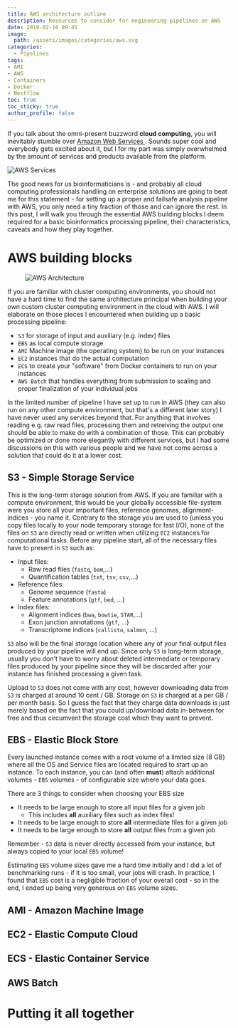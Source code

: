 ```yaml
---
title: AWS architecture outline
description: Resources to consider for engineering pipelines on AWS
date: 2019-02-10 09:45
image:
  path: /assets/images/categories/aws.svg
categories:
  - Pipelines
tags:
- AMI
- AWS
- Containers
- Docker
- Nextflow
toc: true
toc_sticky: true
author_profile: false
---
```


If you talk about the omni-present buzzword **cloud computing**, you will inevitably stumble over [Amazon Web Services <i class="fab fa-aws" aria-hidden="true"></i>](https://aws.amazon.com). Sounds super cool and everybody gets excited about it, but I for my part was simply overwhelmed by the amount of services and products available from the platform.

<img src="{{ site.url }}{{ site.baseurl }}/assets/images/posts/AWS-architecture/AWSServices.png" alt="AWS Services">

The good news for us bioinformaticians is - and probably all cloud computing professionals handling on enterprise solutions are going to beat me for this statement - for setting up a proper and failsafe analysis pipeline with AWS, you only need a tiny fraction of those and can ignore the rest. In this post, I will walk you through the essential AWS building blocks I deem required for a basic bioinformatics processing pipeline, their characteristics, caveats and how they play together.

# AWS building blocks

<figure style="width: 500px" class="align-right">
  <img src="{{ site.url }}{{ site.baseurl }}/assets/images/posts/AWS-architecture/AWSArchitecture.png" alt="AWS Architecture">
</figure>

If you are familiar with cluster computing environments, you should not have a hard time to find the same architecture principal when building your own custom cluster computing environment in the cloud with AWS. I will elaborate on those pieces I encountered when building up a basic processing pipeline:

- `S3` for storage of input and auxiliary (e.g. index) files
- `EBS` as local compute storage
- `AMI` Machine image (the operating system) to be run on your instances
- `EC2` instances that do the actual computation
- `ECS` to create your "software" from Docker containers to run on your instances
- `AWS Batch` that handles everything from submission to scaling and proper finalization of your individual jobs

In the limited number of pipeline I have set up to run in AWS (they can also run on any other compute environment, but that's a different later story) I have never used any services beyond that. For anything that involves reading e.g. raw read files, processing them and retreiving the output one should be able to make do with a combination of those. This can probably be optimized or done more elegantly with different services, but I had some discussions on this with various people and we have not come across a solution that could do it at a lower cost.

## S3 - Simple Storage Service

This is the long-term storage solution from AWS. If you are familiar with a compute environment, this would be your globally accessible file-system were you store all your important files, reference genomes, alignment-indices - you name it. Contrary to the storage you are used to (unless you copy files locally to your node temporary storage for fast I/O), none of the files on `S3` are directly read or written when utilizing `EC2` instances for computational tasks. Before any pipeline start, all of the necessary files have to present in `S3` such as:

- Input files:
  - Raw read files (`fastq`, `bam`,...)
  - Quantification tables (`txt`, `tsv`, `csv`,...)
- Reference files:
  - Genome sequence (`fasta`)
  - Feature annotations (`gtf`, `bed`, ...)
- Index files:
  - Alignment indices (`bwa`, `bowtie`, `STAR`,...)
  - Exon junction annotations (`gtf`, ...)
  - Transcriptome indices (`callisto`, `salmon`, ...)

`S3` also will be the final storage location where any of your final output files produced by your pipeline will end up. Since only `S3` is long-term storage, usually you don't have to worry about deleted intermediate or temporary files produced by your pipeline since they will be discarded after your instance has finished processing a given task.

Upload to `S3` does not come with any cost, however downloading data from `S3` is charged at around 10 cent / GB. Storage on `S3` is charged at a per GB / per month basis. So I guess the fact that they charge data downloads is just merely based on the fact that you could up/download data in-between for free and thus circumvent the storage cost which they want to prevent.

## EBS - Elastic Block Store

Every launched instance comes with a root volume of a limited size (8 GB) where all the OS and Service files are located required to start up an instance. To each instance, you can (and often **must**) attach additional volumes - `EBS` volumes - of configurable size where your data goes.

There are 3 things to consider when choosing your EBS size

- It needs to be large enough to store all input files for a given job
  - This includes **all** auxiliary files such as index files!
- It needs to be large enough to store **all** intermediate files for a given job
- It needs to be large enough to store **all** output files from a given job

Remember - `S3` data is never directly accessed from your instance, but always copied to your local `EBS` volume!

Estimating `EBS` volume sizes gave me a hard time initially and I did a lot of benchmarking runs - if it is too small, your jobs will crash. In practice, I found that `EBS` cost is a negligible fraction of your overall cost - so in the end, I ended up being very generous on `EBS` volume sizes.

## AMI - Amazon Machine Image

## EC2 - Elastic Compute Cloud

## ECS - Elastic Container Service

## AWS Batch

# Putting it all together
